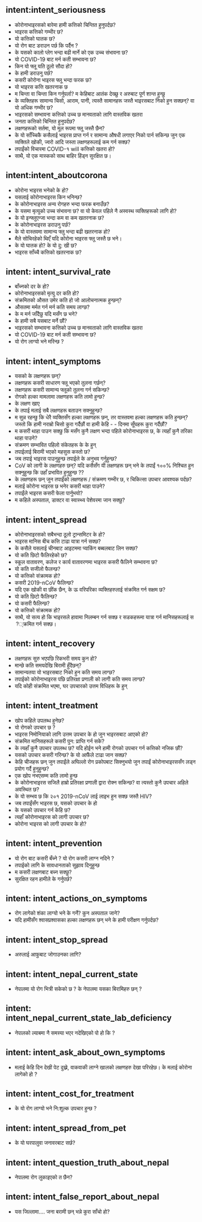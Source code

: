 ## intent:intent_seriousness
- कोरोनाभाइरसको बारेमा हामी कत्तिको चिन्तित हुनुपर्दछ?
- भाइरस कत्तिको गम्भीर छ?
- यो कत्तिको घातक छ?
- यो रोग बाट डराउन पर्छ कि पर्दैन ?
- के यसको कालो प्लेग भन्दा बढी मार्ने को एक उच्च संभावना छ?
- यो COVID-19 बाट मर्न कती सम्भावना छ?
- किन यो फ्लू यति ठूलो सौदा हो?
- के हामी डराउनु पर्छ?
- कसरी कोरोना भाइरस फ्लू भन्दा फरक छ?
- यो भाइरस कत्ति खतरनाक छ
- म चिन्ता वा चिन्ता किन गर्नुपर्ला? म केहिबाट आतंक देख्छु र अरुबाट पूर्ण शान्त हुन्छु
- के व्यक्तिहरू सामान्य चिसो, आराम, पानी, त्यस्तै सामानहरू जस्तै भाइरसबाट निको हुन सक्छन्? वा यो अधिक गम्भीर छ?
- भाइरसको सम्भावना कत्तिको उच्च छ मानवताको लागि वास्तविक खतरा
- जनता कत्तिको चिन्तित हुनुपर्दछ?
- लक्षणहरूको सर्तमा, यो मूल रूपमा फ्लू जस्तै छैन?
- के यो साँच्चिकै कसैलाई भाइरस प्राप्त गर्न र सामान्य औषधी लगाएर निको पार्न सकिन्छ जुन एक व्यक्तिले खोकी, ज्वरो आदि जस्ता लक्षणहरूलाई कम गर्न सक्छ?
- तपाईंको विचारमा COVID-१ will कत्तिको खतरा हो?
- साथै, यो एक मास्कको साथ बाहिर हिंड्न सुरक्षित छ।

## intent:intent_aboutcorona
- कोरोना भाइरस भनेको के हो?
- यसलाई कोरोनाभाइरस किन भनिन्छ?
- के कोरोनाभाइरस अन्य रोगहरु भन्दा फरक बनाउँछ?
- के यसमा मृत्युको उच्च संभावना छ? वा यो केवल पहिले नै अस्वस्थ व्यक्तिहरूको लागि हो?
- के यो इन्फ्लुएन्जा भन्दा कम वा कम खतरनाक छ?
- के कोरोनाभाइरस डराउनु पर्छ?
- के यो वास्तवमा सामान्य फ्लु भन्दा बढी खतरनाक हो?
- मैले सोचिरहेको थिएँ यदि कोरोना भाइरस फ्लू जस्तै छ भने।
- के यो घातक हो? के यो दु: खी छ?
- भाइरस साँच्चै कत्तिको खतरनाक छ?

## intent: intent_survival_rate
- बाँच्नको दर के हो?
- कोरोनाभाइरसको मृत्यु दर कति हो?
- संक्रमितको औसत उमेर कति हो जो आलोचनात्मक हुन्छन्?
- औसतमा मर्मत गर्न मर्न कति समय लाग्छ?
- के म मर्न जाँदैछु यदि मसँग छ भने?
- के हामी सबै यसबाट मर्ने छौं?
- भाइरसको सम्भावना कत्तिको उच्च छ मानवताको लागि वास्तविक खतरा
- यो COVID-19 बाट मर्न कती सम्भावना छ?
- यो रोग लाग्यो भने मरिन्छ ?

## intent: intent_symptoms 

- यसको के लक्षणहरू छन्?
- लक्षणहरू कसरी साधारण फ्लू भएको तुलना गर्छन्?
- लक्षणहरू कसरी सामान्य फ्लूको तुलना गर्न सकिन्छ?
- रोगको हल्का मामलामा लक्षणहरू कति लामो हुन्छ?
- के लक्षण खाए
- के तपाई मलाई सबै लक्षणहरू बताउन सक्नुहुन्छ?
- म सुन्न रहन्छु कि धेरै व्यक्तिसँग हल्का लक्षणहरू छन्, तर वास्तवमा हल्का लक्षणहरू कति हुन्छन्? जस्तो कि हामी नराम्रो चिसो कुरा गर्दैछौं वा हामी केहि - - दिनमा सूँघहरू कुरा गर्दैछौं?
- म कसरी थाहा पाउन सक्छु कि मसँग कुनै लक्षण भन्दा पहिले कोरोनाभाइरस छ, के त्यहाँ कुनै तरिका थाहा पाउने?
- संक्रमण सम्भावित पहिलो संकेतहरू के के हुन्
- तपाईलाई बिरामी भएको महसुस कस्तो छ?
- जब तपाई भाइरस पाउनुहुन्छ तपाईले के अनुभव गर्नुहुन्छ?
- CoV को लागी के लक्षणहरु छन्? यदि कसैसँग यी लक्षणहरू छन् भने के तपाईं १००% निश्चित हुन सक्नुहुन्छ कि उहाँ प्रभावित हुनुहुन्छ ??
- के लक्षणहरू छन् जुन तपाईंको लक्षणहरू / संक्रमण गम्भीर छ, र चिकित्सा उपचार आवश्यक पर्दछ?
- मलाई कोरोना भाइरस छ भनेर कसरी थाहा पाउने?
- तपाईंले भाइरस कसरी फेला पार्नुभयो?
- म कहिले अस्पताल, डाक्टर वा स्वास्थ्य पेशेवरमा जान सक्छु?

## intent: intent_spread

- कोरोनाभाइरसको सबैभन्दा ठूलो ट्रान्समिटर के हो?
- भाइरस मानिस बीच कत्ति टाढा यात्रा गर्न सक्छ?
- के कसैले यसलाई चीनबाट आइटममा प्याकिंग बब्बलबाट लिन सक्छ?
- यो कति छिटो फैलिरहेको छ?
- स्कूल वातावरण, कलेज र कार्य वातावरणमा भाइरस कसरी फैलिने सम्भावना छ?
- यो कति सजीलो फैलन्छ?
- यो कत्तिको संक्रामक हो?
- कसरी 2019-nCoV फैलिन्छ?
- यदि एक खोकी वा छींक छैन, के ऊ वरिपरिका व्यक्तिहरुलाई संक्रमित गर्न सक्षम छ?
- यो कति छिटो फैलिन्छ?
- यो कसरी फैलिन्छ?
- यो कत्तिको संक्रामक हो?
- साथै, यो सत्य हो कि भाइरसले हावामा निलम्बन गर्न सक्छ र सडकहरूमा यात्रा गर्न मानिसहरूलाई स ?्क्रमित गर्न सक्छ।

## intent: intent_recovery

- लक्षणहरू सुरु भएपछि रिकभरी समय कुन हो?
- मान्छे कति समयदेखि बिरामी हुँदैछन्?
- सामान्यतया यो भाइरसबाट निको हुन कति समय लाग्छ?
- तपाईको कोरोनाभाइरस पछि प्रतिरक्षा प्रणाली को लागी कति समय लाग्छ?
- यदि कोही संक्रमित भएमा, घर उपचारको उत्तम विधिहरू के हुन्

## intent: intent_treatment 

- खोप कहिले उपलब्ध हुनेछ?
- यो रोगको उपचार छ ? 
- भाइरस निमोनियाको लागि उत्तम उपचार के हो जुन भाइरसबाट आएको हो?
- संक्रमित मानिसहरूले कसरी पुन: प्राप्ति गर्न सके?
- के त्यहाँ कुनै उपचार उपलब्ध छ? यदि होईन भने हामी रोगको उपचार गर्न कत्तिको नजिक छौं?
- यसको उपचार कसरी गरिन्छ? के यो आफैंले टाढा जान सक्छ?
- केहि चीजहरू छन् जुन तपाईंले अघिल्लो रोग प्रकोपबाट सिक्नुभयो जुन तपाईं कोरोनाभाइरससँग लड्न प्रयोग गर्दै हुनुहुन्छ?
- एक खोप नभएसम्म कति लामो हुन्छ
- के कोरोनाभाइरस सजिलै हाम्रो प्रतिरक्षा प्रणाली द्वारा रोक्न सकिन्छ? वा त्यस्तो कुनै उपचार अहिले अवस्थित छ?
- के यो सम्भव छ कि २०१ 2019-nCoV लाई लाइभ हुन सक्छ जस्तै HIV?
- जब तपाईंसँग भाइरस छ, यसको उपचार के हो
- के यसको उपचार गर्न केहि छ?
- त्यहाँ कोरोनाभाइरस को लागी उपचार छ?
- कोरोना भाइरस को लागी उपचार के हो?

## intent: intent_prevention

- यो रोग बाट कसरी बँच्ने ? यो रोग कसरी लाग्न नदिने ? 
- तपाईको लागि के सावधानताको सुझाव दिनुहुन्छ
- म कसरी लक्षणबाट बच्न सक्छु?
- सुरक्षित रहन हामीले के गर्नुपर्छ?

## intent: intent_actions_on_symptoms
- रोग लागेको शंका लाग्यो भने के गर्ने? कुन अस्पताल जाने? 
- यदि हामीसँग श्वासप्रश्वासका हल्का लक्षणहरू छन् भने के हामी परीक्षण गर्नुपर्दछ?

## intent: intent_stop_spread 
- अरुलाई आफुबाट जोगाउनका लागि? 

## intent: intent_nepal_current_state
- नेपालमा यो रोग भित्री सकेको छ ? के नेपालमा यसका बिरामिहरु छन् ? 

## intent: intent_nepal_current_state_lab_deficiency 
 - नेपालको ल्याबमा नै समस्या भएर नदेखिएको पो हो कि ? 

## intent: intent_ask_about_own_symptoms 
- मलाई केहि दिन देखी पेट दुख्ने, वाकवाकी लाग्ने खालको लक्षणहरु देखा परिरहेछ। के मलाई कोरोना लागेको हो ? 


## intent: intent_cost_for_treatment 
- के यो रोग लाग्यो भने नि:शुल्क उपचार हुन्छ ? 


## intent: intent_spread_from_pet
- के यो घरपालुवा जनावरबाट सर्छ? 


## intent: intent_question_truth_about_nepal
- नेपालमा रोग लुकाइएको त छैन? 


## intent: intent_false_report_about_nepal 
- यस जिल्लामा.... जना बरामी छन् भन्ने कुरा साँचो हो? 









